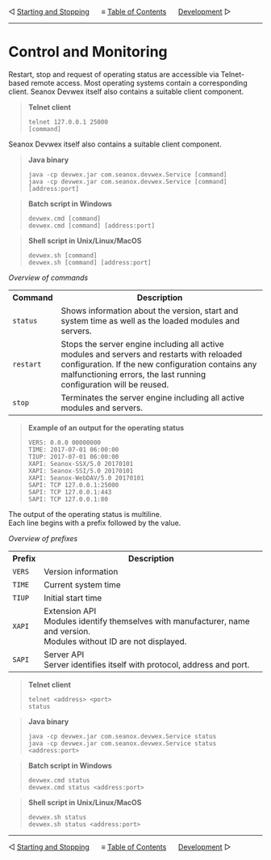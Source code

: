 &#9665; [Starting and Stopping](starting-and-stopping.md)
&nbsp;&nbsp;&nbsp;&nbsp; &#8801; [Table of Contents](README.md)
&nbsp;&nbsp;&nbsp;&nbsp; [Development](development.md) &#9655;
- - -

# Control and Monitoring
Restart, stop and request of operating status are accessible via Telnet-based
remote access. Most operating systems contain a corresponding client. Seanox
Devwex itself also contains a suitable client component.
        
> __Telnet client__
> ```
> telnet 127.0.0.1 25000
> [command]
> ```

Seanox Devwex itself also contains a suitable client component.

> __Java binary__ 
> ```
> java -cp devwex.jar com.seanox.devwex.Service [command]
> java -cp devwex.jar com.seanox.devwex.Service [command] [address:port]
> ```

> __Batch script in Windows__
> ```
> devwex.cmd [command]
> devwex.cmd [command] [address:port]
> ```

> __Shell script in Unix/Linux/MacOS__
> ```
> devwex.sh [command]
> devwex.sh [command] [address:port]
> ```
          
_Overview of commands_
<table>
  <tr>
    <th>Command</th>
    <th>Description</th>
  </tr>
  <tr>
    <td><code>status</code></td>
    <td>
      Shows information about the version, start and system time as well as the
      loaded modules and servers.
    </td>
  </tr>
  <tr>
    <td><code>restart</code></td>
    <td>
      Stops the server engine including all active modules and servers and
      restarts with reloaded configuration. If the new configuration contains
      any malfunctioning errors, the last running configuration will be reused.
    </td>
  </tr>
  <tr>
    <td><code>stop</code></td>
    <td>
      Terminates the server engine including all active modules and servers.
    </td>
  </tr>
</table>

> __Example of an output for the operating status__
>
> ```
> VERS: 0.0.0 00000000
> TIME: 2017-07-01 06:00:00
> TIUP: 2017-07-01 06:00:00
> XAPI: Seanox-SSX/5.0 20170101
> XAPI: Seanox-SSI/5.0 20170101
> XAPI: Seanox-WebDAV/5.0 20170101
> SAPI: TCP 127.0.0.1:25000
> SAPI: TCP 127.0.0.1:443
> SAPI: TCP 127.0.0.1:80
> ```

The output of the operating status is multiline.  
Each line begins with a prefix followed by the value.

_Overview of prefixes_
<table>
  <tr>
    <th>Prefix</th>
    <th>Description</th>
  </tr>
  <tr>
    <td><code>VERS</code></td>
    <td>
      Version information
    </td>
  </tr>
  <tr>
    <td><code>TIME</code></td>
    <td>
      Current system time
    </td>
  </tr>
  <tr>
    <td><code>TIUP</code></td>
    <td>
      Initial start time
    </td>
  </tr>
  <tr>
    <td><code>XAPI</code></td>
    <td>
      Extension API<br>
      Modules identify themselves with manufacturer, name and
      version.<br>
      Modules without ID are not displayed.
    </td>
  </tr>
  <tr>
    <td><code>SAPI</code></td>
    <td>
      Server API<br>
      Server identifies itself with protocol, address and port.
    </td>
  </tr>
</table>

> __Telnet client__
> ```
> telnet <address> <port>
> status
> ```

> __Java binary__
> ```
> java -cp devwex.jar com.seanox.devwex.Service status
> java -cp devwex.jar com.seanox.devwex.Service status <address:port>
> ```


> __Batch script in Windows__
> ```
> devwex.cmd status
> devwex.cmd status <address:port>
> ```

> __Shell script in Unix/Linux/MacOS__
> ```
> devwex.sh status
> devwex.sh status <address:port>
> ```



- - -
&#9665; [Starting and Stopping](starting-and-stopping.md)
&nbsp;&nbsp;&nbsp;&nbsp; &#8801; [Table of Contents](README.md)
&nbsp;&nbsp;&nbsp;&nbsp; [Development](development.md) &#9655;
